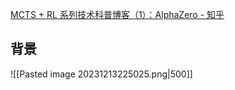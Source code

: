 [MCTS + RL 系列技术科普博客（1）：AlphaZero - 知乎](https://zhuanlan.zhihu.com/p/650009275)
## 背景

![[Pasted image 20231213225025.png|500]]

